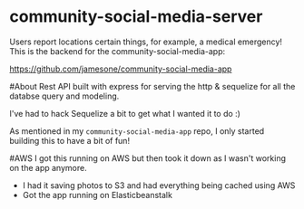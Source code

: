 # community-social-media-server
Users report locations certain things, for example, a medical emergency! This is the backend for the community-social-media-app:

https://github.com/jamesone/community-social-media-app

#About
Rest API built with express for serving the http & sequelize for all the databse query and modeling.

I've had to hack Sequelize a bit to get what I wanted it to do :) 

As mentioned in my `community-social-media-app` repo, I only started building this to have a bit of fun!

#AWS
I got this running on AWS but then took it down as I wasn't working on the app anymore. 

- I had it saving photos to S3 and had everything being cached using AWS
- Got the app running on Elasticbeanstalk



